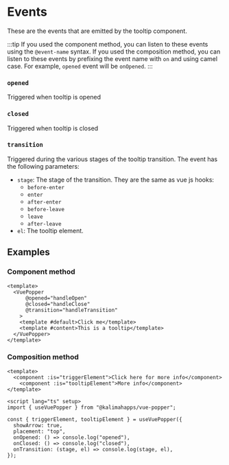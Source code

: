 # Events

These are the events that are emitted by the tooltip component.

:::tip
If you used the component method, you can listen to these events using the `@event-name` syntax. If you used the composition method, you can listen to these events by prefixing the event name with `on` and using camel case. For example, `opened` event will be `onOpened`.
:::

### `opened`
Triggered when tooltip is opened

### `closed`
Triggered when tooltip is closed

### `transition`
Triggered during the various stages of the tooltip transition. The event has the following parameters:

- `stage`: The stage of the transition. They are the same as vue js hooks:
  - `before-enter`
  - `enter`
  - `after-enter`
  - `before-leave`
  - `leave`
  - `after-leave`
- `el`: The tooltip element.


## Examples
### Component method
```vue
<template>
  <VuePopper
      @opened="handleOpen"
      @closed="handleClose"
      @transition="handleTransition"
    >
    <template #default>Click me</template>
    <template #content>This is a tooltip</template>
  </VuePopper>
</template>
```

### Composition method
```vue
<template>
  <component :is="triggerElement">Click here for more info</component>
	<component :is="tooltipElement">More info</component>
</template>

<script lang="ts" setup>
import { useVuePopper } from "@kalimahapps/vue-popper";

const { triggerElement, tooltipElement } = useVuePopper({
  showArrow: true,
  placement: "top",
  onOpened: () => console.log("opened"),
  onClosed: () => console.log("closed"),
  onTransition: (stage, el) => console.log(stage, el),
});
```